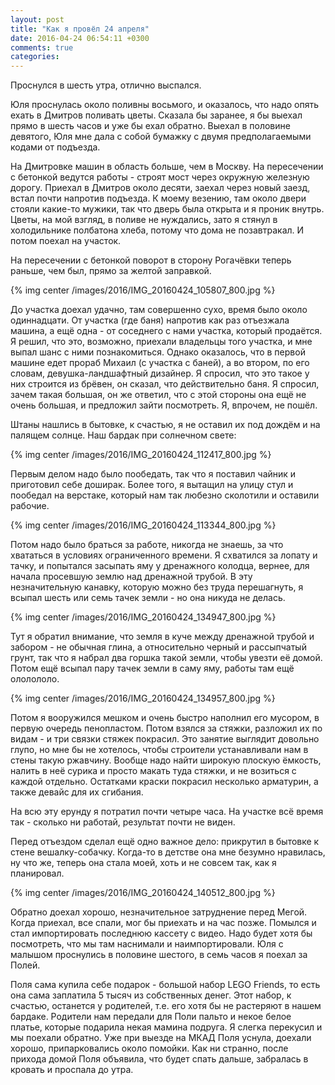 ```yaml
---
layout: post
title: "Как я провёл 24 апреля"
date: 2016-04-24 06:54:11 +0300
comments: true
categories: 
---
```

Проснулся в шесть утра, отлично выспался.

Юля проснулась около поливны восьмого, и оказалось, что надо опять ехать в Дмитров поливать цветы. Сказала бы заранее, я бы выехал прямо в шесть часов и уже бы ехал обратно. Выехал в половине девятого, Юля мне дала с собой бумажку с двумя предполагаемыми кодами от подъезда.

На Дмитровке машин в область больше, чем в Москву. На пересечении с бетонкой ведутся работы - строят мост через окружную железную дорогу. Приехал в Дмитров около десяти, заехал через новый заезд, встал почти напротив подъезда. К моему везению, там около двери стояли какие-то мужики, так что дверь была открыта и я проник внутрь. Цветы, на мой взгляд, в поливе не нуждались, зато я стянул в холодильнике полбатона хлеба, потому что дома не позавтракал. И потом поехал на участок.

На пересечении с бетонкой поворот в сторону Рогачёвки теперь раньше, чем был, прямо за желтой заправкой.

{% img center /images/2016/IMG_20160424_105807_800.jpg %}

До участка доехал удачно, там совершенно сухо, время было около одиннадцати. От участка (где баня) напротив как раз отъезжала машина, а ещё одна - от соседнего с нами участка, который продаётся. Я решил, что это, возможно, приехали владельцы того участка, и мне выпал шанс с ними познакомиться. Однако оказалось, что в первой машине едет прораб Михаил (с участка с баней), а во втором, по его словам, девушка-ландшафтный дизайнер. Я спросил, что это такое у них строится из брёвен, он сказал, что действительно баня. Я спросил, зачем такая большая, он же ответил, что с этой стороны она ещё не очень большая, и предложил зайти посмотреть. Я, впрочем, не пошёл.

Штаны нашлись в бытовке, к счастью, я не оставил их под дождём и на палящем солнце. Наш бардак при солнечном свете:

{% img center /images/2016/IMG_20160424_112417_800.jpg %}

Первым делом надо было пообедать, так что я поставил чайник и приготовил себе доширак. Более того, я вытащил на улицу стул и пообедал на верстаке, который нам так любезно сколотили и оставили рабочие. 

{% img center /images/2016/IMG_20160424_113344_800.jpg %}

Потом надо было браться за работе, никогда не знаешь, за что хвататься в условиях ограниченного времени. Я схватился за лопату и тачку, и попытался засыпать яму у дренажного колодца, вернее, для начала просевшую землю над дренажной трубой. В эту незначительную канавку, которую можно без труда перешагнуть, я всыпал шесть или семь тачек земли - но она никуда не делась. 

{% img center /images/2016/IMG_20160424_134947_800.jpg %}

Тут я обратил внимание, что земля в куче между дренажной трубой и забором - не обычная глина, а относительно черный и рассыпчатый грунт, так что я набрал два горшка такой земли, чтобы увезти её домой. Потом ещё всыпал пару тачек земли в саму яму, работы там ещё ололололо.

{% img center /images/2016/IMG_20160424_134957_800.jpg %}

Потом я вооружился мешком и очень быстро наполнил его мусором, в первую очередь пенопластом. Потом взялся за стяжки, разложил их по видам - и три связки стяжек покрасил. Это занятие выглядит довольно глупо, но мне бы не хотелось, чтобы строители устанавливали нам в стены такую ржавчину. Вообще надо найти широкую плоскую ёмкость, налить в неё сурика и просто макать туда стяжки, и не возиться с каждой отдельно. Остатками краски покрасил несколько арматурин, а также девайс для их сгибания.

На всю эту ерунду я потратил почти четыре часа. На участке всё время так - сколько ни работай, результат почти не виден.

Перед отъездом сделал ещё одно важное дело: прикрутил в бытовке к стене вешалку-собачку. Когда-то в детстве она мне безумно нравилась, ну что же, теперь она стала моей, хоть и не совсем так, как я планировал.

{% img center /images/2016/IMG_20160424_140512_800.jpg %}

Обратно доехал хорошо, незначительное затруднение перед Мегой. Когда приехал, все спали, мог бы приехать и на час позже. Помылся и стал импортировать последнюю кассету с видео. Надо будет хотя бы посмотреть, что мы там наснимали и наимпортировали. Юля с малышом проснулись в половине шестого, в семь часов я поехал за Полей.

Поля сама купила себе подарок - большой набор LEGO Friends, то есть она сама заплатила 5 тысяч из собственных денег. Этот набор, к счастью, останется у родителей, т.е. его хотя бы не растеряют в нашем бардаке. Родители нам передали для Поли пальто и некое белое платье, которые подарила некая мамина подруга. Я слегка перекусил и мы поехали обратно. Уже при выезде на МКАД Поля уснула, доехали хорошо, припарковались около помойки. Как ни странно, после прихода домой Поля объявила, что будет спать дальше, забралась в кровать и проспала до утра.